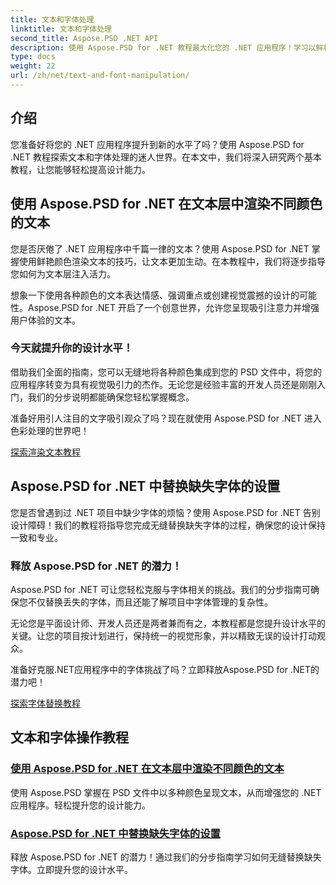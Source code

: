 ```yaml
---
title: 文本和字体处理
linktitle: 文本和字体处理
second_title: Aspose.PSD .NET API
description: 使用 Aspose.PSD for .NET 教程最大化您的 .NET 应用程序！学习以鲜艳的颜色渲染文本并无缝替换缺失的字体。
type: docs
weight: 22
url: /zh/net/text-and-font-manipulation/
---
```


## 介绍

您准备好将您的 .NET 应用程序提升到新的水平了吗？使用 Aspose.PSD for .NET 教程探索文本和字体处理的迷人世界。在本文中，我们将深入研究两个基本教程，让您能够轻松提高设计能力。

## 使用 Aspose.PSD for .NET 在文本层中渲染不同颜色的文本

您是否厌倦了 .NET 应用程序中千篇一律的文本？使用 Aspose.PSD for .NET 掌握使用鲜艳颜色渲染文本的技巧，让文本更加生动。在本教程中，我们将逐步指导您如何为文本层注入活力。

想象一下使用各种颜色的文本表达情感、强调重点或创建视觉震撼的设计的可能性。Aspose.PSD for .NET 开启了一个创意世界，允许您呈现吸引注意力并增强用户体验的文本。

### 今天就提升你的设计水平！

借助我们全面的指南，您可以无缝地将各种颜色集成到您的 PSD 文件中，将您的应用程序转变为具有视觉吸引力的杰作。无论您是经验丰富的开发人员还是刚刚入门，我们的分步说明都能确保您轻松掌握概念。

准备好用引人注目的文字吸引观众了吗？现在就使用 Aspose.PSD for .NET 进入色彩处理的世界吧！

[探索渲染文本教程](./render-text-different-colors/)

## Aspose.PSD for .NET 中替换缺失字体的设置

您是否曾遇到过 .NET 项目中缺少字体的烦恼？使用 Aspose.PSD for .NET 告别设计障碍！我们的教程将指导您完成无缝替换缺失字体的过程，确保您的设计保持一致和专业。

### 释放 Aspose.PSD for .NET 的潜力！

Aspose.PSD for .NET 可让您轻松克服与字体相关的挑战。我们的分步指南可确保您不仅替换丢失的字体，而且还能了解项目中字体管理的复杂性。

无论您是平面设计师、开发人员还是两者兼而有之，本教程都是您提升设计水平的关键。让您的项目按计划进行，保持统一的视觉形象，并以精致无误的设计打动观众。

准备好克服.NET应用程序中的字体挑战了吗？立即释放Aspose.PSD for .NET的潜力吧！

[探索字体替换教程](./replace-missing-fonts/)

## 文本和字体操作教程
### [使用 Aspose.PSD for .NET 在文本层中渲染不同颜色的文本](./render-text-different-colors/)
使用 Aspose.PSD 掌握在 PSD 文件中以多种颜色呈现文本，从而增强您的 .NET 应用程序。轻松提升您的设计能力。
### [Aspose.PSD for .NET 中替换缺失字体的设置](./replace-missing-fonts/)
释放 Aspose.PSD for .NET 的潜力！通过我们的分步指南学习如何无缝替换缺失字体。立即提升您的设计水平。